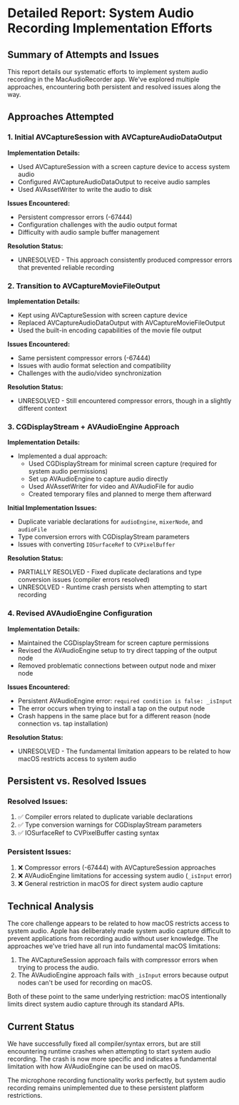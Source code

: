 # Detailed Report: System Audio Recording Implementation Efforts

## Summary of Attempts and Issues
This report details our systematic efforts to implement system audio recording in the MacAudioRecorder app. We've explored multiple approaches, encountering both persistent and resolved issues along the way.

## Approaches Attempted

### 1. Initial AVCaptureSession with AVCaptureAudioDataOutput

**Implementation Details:**
- Used AVCaptureSession with a screen capture device to access system audio
- Configured AVCaptureAudioDataOutput to receive audio samples
- Used AVAssetWriter to write the audio to disk

**Issues Encountered:**
- Persistent compressor errors (-67444)
- Configuration challenges with the audio output format
- Difficulty with audio sample buffer management

**Resolution Status:** 
- UNRESOLVED - This approach consistently produced compressor errors that prevented reliable recording

### 2. Transition to AVCaptureMovieFileOutput

**Implementation Details:**
- Kept using AVCaptureSession with screen capture device
- Replaced AVCaptureAudioDataOutput with AVCaptureMovieFileOutput
- Used the built-in encoding capabilities of the movie file output

**Issues Encountered:**
- Same persistent compressor errors (-67444)
- Issues with audio format selection and compatibility
- Challenges with the audio/video synchronization

**Resolution Status:**
- UNRESOLVED - Still encountered compressor errors, though in a slightly different context

### 3. CGDisplayStream + AVAudioEngine Approach

**Implementation Details:**
- Implemented a dual approach:
  - Used CGDisplayStream for minimal screen capture (required for system audio permissions)
  - Set up AVAudioEngine to capture audio directly
  - Used AVAssetWriter for video and AVAudioFile for audio
  - Created temporary files and planned to merge them afterward

**Initial Implementation Issues:**
- Duplicate variable declarations for `audioEngine`, `mixerNode`, and `audioFile`
- Type conversion errors with CGDisplayStream parameters
- Issues with converting `IOSurfaceRef` to `CVPixelBuffer`

**Resolution Status:**
- PARTIALLY RESOLVED - Fixed duplicate declarations and type conversion issues (compiler errors resolved)
- UNRESOLVED - Runtime crash persists when attempting to start recording

### 4. Revised AVAudioEngine Configuration

**Implementation Details:**
- Maintained the CGDisplayStream for screen capture permissions
- Revised the AVAudioEngine setup to try direct tapping of the output node
- Removed problematic connections between output node and mixer node

**Issues Encountered:**
- Persistent AVAudioEngine error: `required condition is false: _isInput`
- The error occurs when trying to install a tap on the output node
- Crash happens in the same place but for a different reason (node connection vs. tap installation)

**Resolution Status:**
- UNRESOLVED - The fundamental limitation appears to be related to how macOS restricts access to system audio

## Persistent vs. Resolved Issues

### Resolved Issues:
1. ✅ Compiler errors related to duplicate variable declarations
2. ✅ Type conversion warnings for CGDisplayStream parameters
3. ✅ IOSurfaceRef to CVPixelBuffer casting syntax

### Persistent Issues:
1. ❌ Compressor errors (-67444) with AVCaptureSession approaches
2. ❌ AVAudioEngine limitations for accessing system audio (`_isInput` error)
3. ❌ General restriction in macOS for direct system audio capture

## Technical Analysis

The core challenge appears to be related to how macOS restricts access to system audio. Apple has deliberately made system audio capture difficult to prevent applications from recording audio without user knowledge. The approaches we've tried have all run into fundamental macOS limitations:

1. The AVCaptureSession approach fails with compressor errors when trying to process the audio.
2. The AVAudioEngine approach fails with `_isInput` errors because output nodes can't be used for recording on macOS.

Both of these point to the same underlying restriction: macOS intentionally limits direct system audio capture through its standard APIs.

## Current Status
We have successfully fixed all compiler/syntax errors, but are still encountering runtime crashes when attempting to start system audio recording. The crash is now more specific and indicates a fundamental limitation with how AVAudioEngine can be used on macOS.

The microphone recording functionality works perfectly, but system audio recording remains unimplemented due to these persistent platform restrictions.
